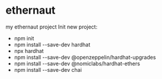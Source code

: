 # ethernaut
my ethernaut project
Init new project:
- npm init
- npm install --save-dev hardhat
- npx hardhat
- npm install --save-dev @openzeppelin/hardhat-upgrades
- npm install --save-dev @nomiclabs/hardhat-ethers
- npm install --save-dev chai
